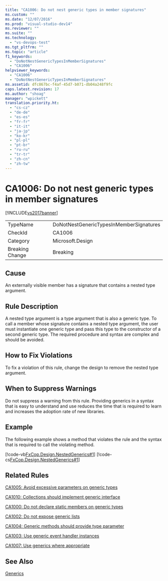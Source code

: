 ```yaml
---
title: "CA1006: Do not nest generic types in member signatures"
ms.custom: ""
ms.date: "12/07/2016"
ms.prod: "visual-studio-dev14"
ms.reviewer: ""
ms.suite: ""
ms.technology: 
  - "vs-devops-test"
ms.tgt_pltfrm: ""
ms.topic: "article"
f1_keywords: 
  - "DoNotNestGenericTypesInMemberSignatures"
  - "CA1006"
helpviewer_keywords: 
  - "CA1006"
  - "DoNotNestGenericTypesInMemberSignatures"
ms.assetid: dfc867bc-f4af-45d7-b071-db04a248f9fc
caps.latest.revision: 17
ms.author: "shoag"
manager: "wpickett"
translation.priority.ht: 
  - "cs-cz"
  - "de-de"
  - "es-es"
  - "fr-fr"
  - "it-it"
  - "ja-jp"
  - "ko-kr"
  - "pl-pl"
  - "pt-br"
  - "ru-ru"
  - "tr-tr"
  - "zh-cn"
  - "zh-tw"
---
```

# CA1006: Do not nest generic types in member signatures
[!INCLUDE[vs2017banner](../code-quality/includes/vs2017banner.md)]

|||  
|-|-|  
|TypeName|DoNotNestGenericTypesInMemberSignatures|  
|CheckId|CA1006|  
|Category|Microsoft.Design|  
|Breaking Change|Breaking|  
  
## Cause  
 An externally visible member has a signature that contains a nested type argument.  
  
## Rule Description  
 A nested type argument is a type argument that is also a generic type. To call a member whose signature contains a nested type argument, the user must instantiate one generic type and pass this type to the constructor of a second generic type. The required procedure and syntax are complex and should be avoided.  
  
## How to Fix Violations  
 To fix a violation of this rule, change the design to remove the nested type argument.  
  
## When to Suppress Warnings  
 Do not suppress a warning from this rule. Providing generics in a syntax that is easy to understand and use reduces the time that is required to learn and increases the adoption rate of new libraries.  
  
## Example  
 The following example shows a method that violates the rule and the syntax that is required to call the violating method.  
  
 [!code-vb[FxCop.Design.NestedGenerics#1](../code-quality/codesnippet/VisualBasic/ca1006--do-not-nest-generic-types-in-member-signatures_1.vb)]
 [!code-cs[FxCop.Design.NestedGenerics#1](../code-quality/codesnippet/CSharp/ca1006--do-not-nest-generic-types-in-member-signatures_1.cs)]  
  
## Related Rules  
 [CA1005: Avoid excessive parameters on generic types](../code-quality/ca1005--avoid-excessive-parameters-on-generic-types.md)  
  
 [CA1010: Collections should implement generic interface](../code-quality/ca1010--collections-should-implement-generic-interface.md)  
  
 [CA1000: Do not declare static members on generic types](../code-quality/ca1000--do-not-declare-static-members-on-generic-types.md)  
  
 [CA1002: Do not expose generic lists](../code-quality/ca1002--do-not-expose-generic-lists.md)  
  
 [CA1004: Generic methods should provide type parameter](../code-quality/ca1004--generic-methods-should-provide-type-parameter.md)  
  
 [CA1003: Use generic event handler instances](../code-quality/ca1003--use-generic-event-handler-instances.md)  
  
 [CA1007: Use generics where appropriate](../code-quality/ca1007--use-generics-where-appropriate.md)  
  
## See Also  
 [Generics](http://msdn.microsoft.com/library/75ea8509-a4ea-4e7a-a2b3-cf72482e9282)